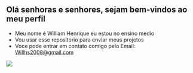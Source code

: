 ## Olá senhoras e senhores, sejam bem-vindos ao meu perfil  

- Meu nome é William Henrique eu estou no ensino medio
- Vou usar esse repositorio para enviar meus projetos
- Voce pode entrar em contato comigo pelo Email: Willhs2008@gmail.com

![](https://media1.tenor.com/m/Lg21skpXtU4AAAAC/cat-meme.gif)
